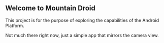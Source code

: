 Welcome to Mountain Droid
-------------------------

This project is for the purpose of exploring the capabilities of the Android Platform.

Not much there right now, just a simple app that mirrors the camera view.
